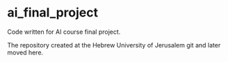 # ai_final_project
Code written for AI course final project.

The repository created at the Hebrew University of Jerusalem git and later moved here.
